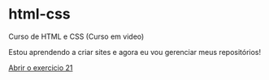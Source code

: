 # html-css
 Curso de HTML e CSS (Curso em video)


 Estou aprendendo a criar sites e agora eu vou gerenciar meus repositórios!


 <a href="https://luizgustavohttps.github.io/html-css/exercicios/ex021">Abrir o exercicio 21</a>
